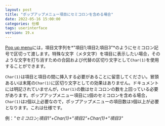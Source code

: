 ```yaml
---
layout: post
title: "ポップアップメニュー項目にセミコロンを含める場合"
date: 2022-05-16 15:00:00
categories: 仕様
tags: userinterface
version: 19.x
---
```


[Pop up menu](https://doc.4d.com/4Dv19/4D/19.1/Pop-up-menu.301-5652908.ja.html)には，項目文字列を*"項目1;項目2;項目3"*のようにセミコロン記号で区切って渡します。特殊な文字（メタ文字）を項目に表示したい場合，そのような文字を打ち消すための合図および代替の区切り文字として`Char(1)`を使用することができます。

`Char(1)`は項目と項目の間に挿入する必要があることに留意してください。冒頭あるいは末尾の`Char(1)`に区切り文字としての効果はありません。ドキュメントには明記されていませんが，`Char(1)`の数はセミコロンの数を上回っている必要があります。ポップアップメニュー項目に`1`個のセミコロンを含める場合，`Char(1)`は`2`個以上必要なので，ポップアップメニューの項目数は`3`個以上が必要となります。これは仕様です。

例：*"セミコロン;項目1"+Char(1)+"項目2"+Char(1)+"項目3"*
